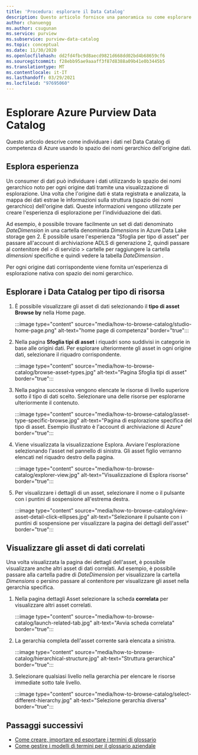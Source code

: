 ```yaml
---
title: 'Procedura: esplorare il Data Catalog'
description: Questo articolo fornisce una panoramica su come esplorare il Data Catalog di competenza di Azure in base al tipo di asset.
author: chanuengg
ms.author: csugunan
ms.service: purview
ms.subservice: purview-data-catalog
ms.topic: conceptual
ms.date: 11/30/2020
ms.openlocfilehash: dd2fd4fbc9d8aecd9821d668dd02bd4b68659cf6
ms.sourcegitcommit: f28ebb95ae9aaaff3f87d8388a09b41e0b3445b5
ms.translationtype: MT
ms.contentlocale: it-IT
ms.lasthandoff: 03/29/2021
ms.locfileid: "97695060"
---
```

# <a name="browse-the-azure-purview-data-catalog"></a>Esplorare Azure Purview Data Catalog

Questo articolo descrive come individuare i dati nel Data Catalog di competenza di Azure usando lo spazio dei nomi gerarchico dell'origine dati.

## <a name="browse-experience"></a>Esplora esperienza

Un consumer di dati può individuare i dati utilizzando lo spazio dei nomi gerarchico noto per ogni origine dati tramite una visualizzazione di esplorazione. Una volta che l'origine dati è stata registrata e analizzata, la mappa dei dati estrae le informazioni sulla struttura (spazio dei nomi gerarchico) dell'origine dati. Queste informazioni vengono utilizzate per creare l'esperienza di esplorazione per l'individuazione dei dati.

Ad esempio, è possibile trovare facilmente un set di dati denominato *DateDimension* in una cartella denominata *Dimensions* in Azure Data Lake storage gen 2. È possibile usare l'esperienza "Sfoglia per tipo di asset" per passare all'account di archiviazione ADLS di generazione 2, quindi passare al contenitore del > di servizio > cartelle per raggiungere la cartella *dimensioni* specifiche e quindi vedere la tabella *DateDimension* .

Per ogni origine dati corrispondente viene fornita un'esperienza di esplorazione nativa con spazio dei nomi gerarchico.

## <a name="browse-the-data-catalog-by-asset-type"></a>Esplorare i Data Catalog per tipo di risorsa

1. È possibile visualizzare gli asset di dati selezionando il **tipo di asset Browse by** nella Home page.

    :::image type="content" source="media/how-to-browse-catalog/studio-home-page.png" alt-text="home page di competenza" border="true":::

1. Nella pagina **Sfoglia tipi di asset** i riquadri sono suddivisi in categorie in base alle origini dati. Per esplorare ulteriormente gli asset in ogni origine dati, selezionare il riquadro corrispondente.

    :::image type="content" source="media/how-to-browse-catalog/browse-asset-types.jpg" alt-text="Pagina Sfoglia tipi di asset" border="true":::

1. Nella pagina successiva vengono elencate le risorse di livello superiore sotto il tipo di dati scelto. Selezionare una delle risorse per esplorarne ulteriormente il contenuto.

    :::image type="content" source="media/how-to-browse-catalog/asset-type-specific-browse.jpg" alt-text="Pagina di esplorazione specifica del tipo di asset. Esempio illustrato è l'account di archiviazione di Azure" border="true":::

1. Viene visualizzata la visualizzazione Esplora. Avviare l'esplorazione selezionando l'asset nel pannello di sinistra. Gli asset figlio verranno elencati nel riquadro destro della pagina.

    :::image type="content" source="media/how-to-browse-catalog/explorer-view.jpg" alt-text="Visualizzazione di Esplora risorse" border="true":::

1. Per visualizzare i dettagli di un asset, selezionare il nome o il pulsante con i puntini di sospensione all'estrema destra.

    :::image type="content" source="media/how-to-browse-catalog/view-asset-detail-click-ellipses.jpg" alt-text="Selezionare il pulsante con i puntini di sospensione per visualizzare la pagina dei dettagli dell'asset" border="true":::

## <a name="view-related-data-assets"></a>Visualizzare gli asset di dati correlati

Una volta visualizzata la pagina dei dettagli dell'asset, è possibile visualizzare anche altri asset di dati correlati. Ad esempio, è possibile passare alla cartella padre di *DateDimension* per visualizzare la cartella *Dimensions* o persino passare al contenitore per visualizzare gli asset nella gerarchia specifica.

1. Nella pagina dettagli Asset selezionare la scheda **correlata** per visualizzare altri asset correlati.

    :::image type="content" source="media/how-to-browse-catalog/launch-related-tab.jpg" alt-text="Avvia scheda correlata" border="true":::

1. La gerarchia completa dell'asset corrente sarà elencata a sinistra.

    :::image type="content" source="media/how-to-browse-catalog/hierarchical-structure.jpg" alt-text="Struttura gerarchica" border="true":::

1. Selezionare qualsiasi livello nella gerarchia per elencare le risorse immediate sotto tale livello.

    :::image type="content" source="media/how-to-browse-catalog/select-different-hierarchy.jpg" alt-text="Selezione gerarchia diversa" border="true":::

## <a name="next-steps"></a>Passaggi successivi

- [Come creare, importare ed esportare i termini di glossario](how-to-create-import-export-glossary.md)
- [Come gestire i modelli di termini per il glossario aziendale](how-to-manage-term-templates.md)
